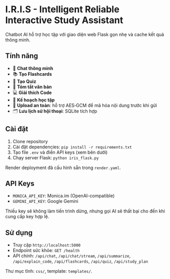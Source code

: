 # I.R.I.S - Intelligent Reliable Interactive Study Assistant

Chatbot AI hỗ trợ học tập với giao diện web Flask gọn nhẹ và cache kết quả thông minh.

## Tính năng

- 💬 **Chat thông minh**
- 📚 **Tạo Flashcards**
- 🧠 **Tạo Quiz**
- 📄 **Tóm tắt văn bản**
- 💻 **Giải thích Code**
- 📅 **Kế hoạch học tập**
- 🔐 **Upload an toàn**: hỗ trợ AES‑GCM để mã hóa nội dung trước khi gửi
- 🗂️ **Lưu lịch sử hội thoại**: SQLite tích hợp

## Cài đặt

1. Clone repository
2. Cài đặt dependencies: `pip install -r requirements.txt`
3. Tạo file `.env` và điền API keys (xem bên dưới)
4. Chạy server Flask: `python iris_flask.py`

Render deployment đã cấu hình sẵn trong `render.yaml`.

## API Keys

- `MONICA_API_KEY`: Monica.im (OpenAI-compatible)
- `GEMINI_API_KEY`: Google Gemini

Thiếu key sẽ không làm tiến trình dừng, nhưng gọi AI sẽ thất bại cho đến khi cung cấp key hợp lệ.

## Sử dụng

- Truy cập `http://localhost:5000`
- Endpoint sức khỏe: `GET /health`
- API chính: `/api/chat`, `/api/chat/stream`, `/api/summarize`, `/api/explain_code`, `/api/flashcards`, `/api/quiz`, `/api/study_plan`

Thư mục tĩnh: `css/`, template: `templates/`.
